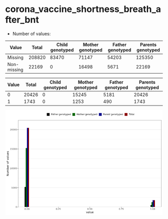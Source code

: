 # corona_vaccine_shortness_breath_after_bnt
- Number of values:

| Value | Total | Child genotyped | Mother genotyped | Father genotyped | Parents genotyped |
| ----- | ----- | --------------- | ---------------- | ---------------- |---------------- |
| Missing | 208820 | 83470 | 71147 | 54203 | 125350 |
| Non-missing | 22169 | 0 | 16498 | 5671 | 22169 |

| Value | Total | Child genotyped | Mother genotyped | Father genotyped | Parents genotyped |
| ----- | ----- | --------------- | ---------------- | ---------------- |---------------- |
| 0 | 20426 | 0 | 15245 | 5181 | 20426 |
| 1 | 1743 | 0 | 1253 | 490 | 1743 |



![](corona_vaccine_shortness_breath_after_bnt_n.png)




